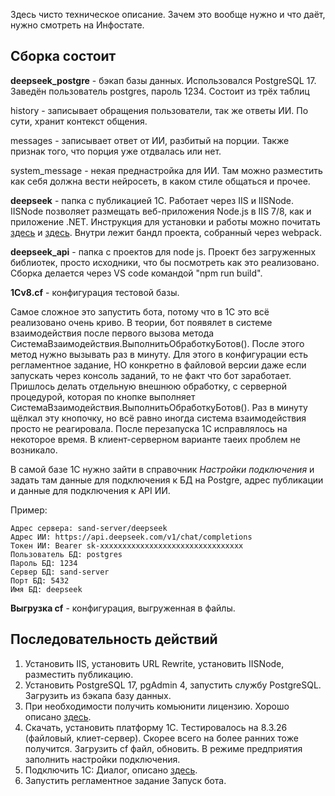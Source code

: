 
Здесь чисто техническое описание. Зачем это вообще нужно и что даёт, нужно смотреть на Инфостате. 

## Сборка состоит

**deepseek_postgre** - бэкап базы данных. Использовался PostgreSQL 17. Заведён пользователь postgres, пароль 1234. Состоит из трёх таблиц

history - записывает обращения пользователи, так же ответы ИИ. По сути, хранит контекст общения.

messages - записывает ответ от ИИ, разбитый на порции. Также признак того, что порция уже отдвалась или нет.

system_message - некая преднастройка для ИИ. Там можно разместить как себя должна вести нейросеть, в каком стиле общаться и прочее. 

**deepseek** - папка с публикацией 1С. Работает через IIS и IISNode. IISNode позволяет размещать веб-приложения Node.js в IIS 7/8, как и приложение .NET. Инструкция для установки и работы можно почитать [здесь](https://sniffysko.blogspot.com/2018/08/iis-nodejs.html) и [здесь](https://1step2learn.com/en/article/technology/deploy-node-js-application-windows-server-iis/). Внутри лежит бандл проекта, собранный через webpack.

**deepseek_api** - папка с проектов для node js. Проект без загруженных библиотек, просто исходники, что бы посмотреть как это реализовано. Сборка делается через VS code командой "npm run build".

**1Cv8.cf** - конфигурация тестовой базы.

Самое сложное это запустить бота, потому что в 1С это всё реализовано очень криво. В теории, бот появялет в системе взаимодействия после первого вызова метода СистемаВзаимодействия.ВыполнитьОбработкуБотов(). После этого метод нужно вызывать раз в минуту. Для этого в конфигурации есть регламентное задание, НО конкретно в файловой версии даже если запускать через консоль заданий, то не факт что бот заработает. Пришлось делать отдельную внешнюю обработку, с серверной процедурой, которая по кнопке выполняет СистемаВзаимодействия.ВыполнитьОбработкуБотов(). Раз в минуту щёлкал эту кнопочку, но всё равно иногда система взаимодействия просто не реагировала. После перезапуска 1С исправлялось на некоторое время. В клиент-серверном варианте таеих проблем не возникало.

В самой базе 1С нужно зайти в справочник *Настройки подключения* и задать там данные для подключения к БД на Postgre, адрес публикации и данные для подключения к API ИИ.

Пример:

    Адрес сервера: sand-server/deepseek
    Адрес ИИ: https://api.deepseek.com/v1/chat/completions
    Токен ИИ: Bearer sk-xxxxxxxxxxxxxxxxxxxxxxxxxxxxxxxx
    Пользователь БД: postgres
    Пароль БД: 1234
    Сервер БД: sand-server
    Порт БД: 5432
    Имя БД: deepseek

**Выгрузка cf** - конфигурация, выгруженная в файлы.

## Последовательность действий

1) Установить IIS, установить URL Rewrite, установить IISNode, разместить публикацию.
2) Установить PostgreSQL 17, pgAdmin 4, запустить службу PostgreSQL. Загрузить из бэкапа базу данных.
3) При необходимости получить комьюнити лицензию. Хорошо описано [здесь](https://v8.1c.ru/podderzhka-i-obuchenie/uchebnye-versii/).
4) Скачать, установить платформу 1С. Тестировалось на 8.3.26 (файловый, клиет-сервер). Скорее всего на более ранних тоже получится. Загрузить cf файл, обновить. В режиме предприятия заполнить настройки подключения. 
5) Подключить 1С: Диалог, описано [здесь](https://rarus.ru/publications/20250429-ot-ekspertov-polnoe-rukovodstvo-po-ustanovke-1c-server-vzaimodejstviya-746988/#podklyuchenie-sistemy-vzaimodejstviya-cherez-servis-1c-dialog).
6) Запустить регламентное задание Запуск бота.
